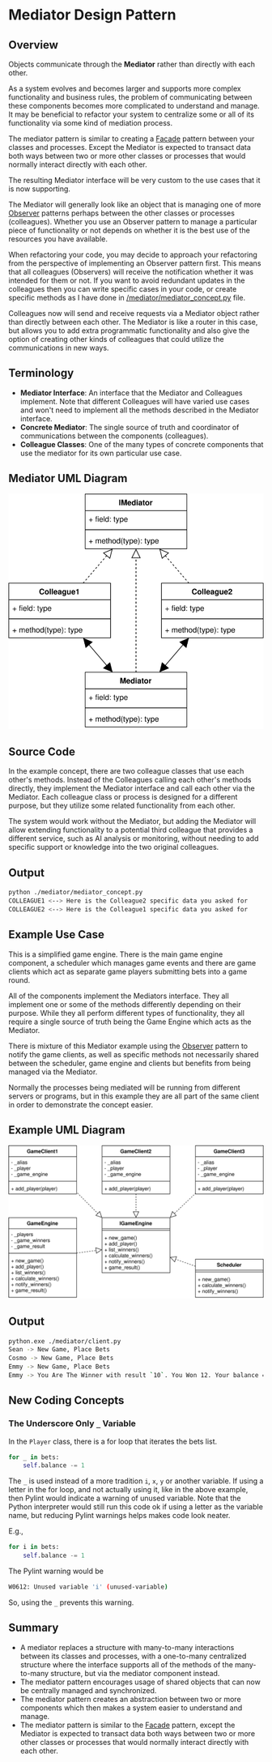 # Mediator Design Pattern

## Overview

Objects communicate through the **Mediator** rather than directly with each other.

As a system evolves and becomes larger and supports more complex functionality and business rules, the problem of communicating between these components becomes more complicated to understand and manage. It may be beneficial to refactor your system to centralize some or all of its functionality via some kind of mediation process.

The mediator pattern is similar to creating a [Facade](/facade) pattern between your classes and processes. Except the Mediator is expected to transact data both ways between two or more other classes or processes that would normally interact directly with each other.

The resulting Mediator interface will be very custom to the use cases that it is now supporting.

The Mediator will generally look like an object that is managing one of more [Observer](/observer) patterns perhaps between the other classes or processes (colleagues). Whether you use an Observer pattern to manage a particular piece of functionality or not depends on whether it is the best use of the resources you have available.

When refactoring your code, you may decide to approach your refactoring from the perspective of implementing an Observer pattern first. This means that all colleagues (Observers) will receive the notification whether it was intended for them or not. If you want to avoid redundant updates in the colleagues then you can write specific cases in your code, or create specific methods as I have done in [/mediator/mediator_concept.py](/mediator/mediator_concept.py) file.

Colleagues now will send and receive requests via a Mediator object rather than directly between each other. The Mediator is like a router in this case, but allows you to add extra programmatic functionality and also give the option of creating other kinds of colleagues that could utilize the communications in new ways.

## Terminology

* **Mediator Interface**: An interface that the Mediator and Colleagues implement. Note that different Colleagues will have varied use cases and won't need to implement all the methods described in the Mediator interface.
* **Concrete Mediator**: The single source of truth and coordinator of communications between the components (colleagues).
* **Colleague Classes**: One of the many types of concrete components that use the mediator for its own particular use case. 

## Mediator UML Diagram

![Mediator Pattern UML Diagram](/img/mediator_concept.svg)

## Source Code

In the example concept, there are two colleague classes that use each other's methods. Instead of the Colleagues calling each other's methods directly, they implement the Mediator interface and call each other via the Mediator. Each colleague class or process is designed for a different purpose, but they utilize some related functionality from each other.

The system would work without the Mediator, but adding the Mediator will allow extending functionality to a potential third colleague that provides a different service, such as AI analysis or monitoring, without needing to add specific support or knowledge into the two original colleagues.

## Output

``` bash
python ./mediator/mediator_concept.py    
COLLEAGUE1 <--> Here is the Colleague2 specific data you asked for
COLLEAGUE2 <--> Here is the Colleague1 specific data you asked for
```

## Example Use Case

This is a simplified game engine. There is the main game engine component, a scheduler which manages game events and there are game clients which act as separate game players submitting bets into a game round.

All of the components implement the Mediators interface. They all implement one or some of the methods differently depending on their purpose. While they all perform different types of functionality, they all require a single source of truth being the Game Engine which acts as the Mediator.

There is mixture of this Mediator example using the [Observer](/observer) pattern to notify the game clients, as well as specific methods not necessarily shared between the scheduler, game engine and clients but benefits from being managed via the Mediator.

Normally the processes being mediated will be running from different servers or programs, but in this example they are all part of the same client in order to demonstrate the concept easier.

## Example UML Diagram

![Mediator Pattern UML Diagram](/img/mediator_example.svg)

## Output

``` bash
python.exe ./mediator/client.py
Sean -> New Game, Place Bets
Cosmo -> New Game, Place Bets
Emmy -> New Game, Place Bets
Emmy -> You Are The Winner with result `10`. You Won 12. Your balance = 310
```

## New Coding Concepts

### The Underscore Only `_` Variable

In the `Player` class, there is a for loop that iterates the bets list.

``` python
for _ in bets:
    self.balance -= 1
```

The `_` is used instead of a more tradition `i`, `x`, `y` or another variable. If using a letter in the for loop, and not actually using it, like in the above example, then Pylint would indicate a warning of unused variable. Note that the Python interpreter would still run this code ok if using a letter as the variable name, but reducing Pylint warnings helps makes code look neater.

E.g., 

``` python
for i in bets:
    self.balance -= 1
```

The Pylint warning would be

``` bash
W0612: Unused variable 'i' (unused-variable)
```

So, using the `_` prevents this warning.

## Summary

* A mediator replaces a structure with many-to-many interactions between its classes and processes, with a one-to-many centralized structure where the interface supports all of the methods of the many-to-many structure, but via the mediator component instead.
* The mediator pattern encourages usage of shared objects that can now be centrally managed and synchronized.
* The mediator pattern creates an abstraction between two or more components which then makes a system easier to understand and manage.
* The mediator pattern is similar to the [Facade](/facade) pattern, except the Mediator is expected to transact data both ways between two or more other classes or processes that would normally interact directly with each other.

